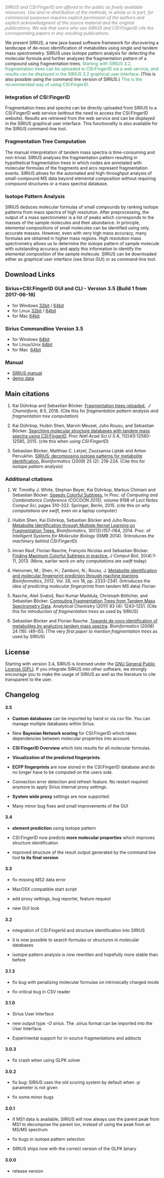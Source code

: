 *<span style="color: #808080;">SIRIUS and CSI:FingerID are offered to
the public as freely available resources. Use and re-distribution of the
methods, in whole or in part, for commercial purposes requires explicit
permission of the authors and explicit acknowledgment of the source
material and the original publications. We ask that users who use SIRIUS
and CSI:FingerID cite the corresponding papers in any resulting
publications.</span>*

We present SIRIUS, a new java-based software framework for discovering a
landscape of de-novo identification of metabolites using single and
tandem mass spectrometry. SIRIUS uses isotope pattern analysis for
detecting the molecular formula and further analyses the fragmentation
pattern of a compound using fragmentation trees. 
<span style="color: #339966;">
Starting with SIRIUS 3.2, fragmentation trees
can be uploaded to CSI:FingerID via a web service, and results can be
displayed in the SIRIUS 3.2 graphical user interface.
</span> 
(This is also possible using the command line version of SIRIUS.) 
<span style="color: #339966;"> This is the recommended way of using
CSI:FingerID.</span>

### Integration of CSI:FingerID

Fragmentation trees and spectra can be directly uploaded from SIRIUS to
a CSI:FingerID web service (without the need to access the CSI:FingerID
website). Results are retrieved from the web service and can be
displayed in the SIRIUS graphical user interface. This functionality is
also available for the SIRIUS command-line tool.

### Fragmentation Tree Computation

The manual interpretation of tandem mass spectra is time-consuming and
non-trivial. SIRIUS analyses the fragmentation pattern resulting in
hypothetical fragmentation trees in which nodes are annotated with
molecular formulas of the fragments and arcs represent fragmentation
events. SIRIUS allows for the automated and high-throughput analysis of
small-compound MS data beyond elemental composition without requiring
compound structures or a mass spectral database.

### Isotope Pattern Analysis

SIRIUS deduces molecular formulas of small compounds by ranking isotope
patterns from mass spectra of high resolution. After preprocessing, the
output of a mass spectrometer is a list of peaks which corresponds to
the masses of the sample molecules and their abundance. In principle,
elemental compositions of small molecules can be identified using only
accurate masses. However, even with very high mass accuracy, many
formulas are obtained in higher mass regions. High resolution mass
spectrometry allows us to determine the isotope pattern of sample
molecule with outstanding accuracy and apply this information to
identify the elemental composition of the sample molecule. SIRIUS can be
downloaded either as graphical user interface (see Sirius GUI) or as
command-line tool.


## Download Links

<!--begin download-->

### Sirius+CSI:FingerID GUI and CLI - Version 3.5 (Build 1 from 2017-06-16)
- for Windows [32bit](https://bio.informatik.uni-jena.de/repository/dist-release-local/de/unijena/bioinf/ms/sirius/3.5/sirius-3.5-win32.zip) / [64bit](https://bio.informatik.uni-jena.de/repository/dist-release-local/de/unijena/bioinf/ms/sirius/3.5/sirius-3.5-win64.zip)
- for Linux [32bit](https://bio.informatik.uni-jena.de/repository/dist-release-local/de/unijena/bioinf/ms/sirius/3.5/sirius-3.5-linux32.zip) / [64bit](https://bio.informatik.uni-jena.de/repository/dist-release-local/de/unijena/bioinf/ms/sirius/3.5/sirius-3.5-linux64.zip)
- for Mac [64bit](https://bio.informatik.uni-jena.de/repository/dist-release-local/de/unijena/bioinf/ms/sirius/3.5/sirius-3.5-osx64.zip)

### Sirius Commandline Version 3.5
- for Windows [64bit](https://bio.informatik.uni-jena.de/repository/dist-release-local/de/unijena/bioinf/ms/sirius/3.5/sirius-3.5-win64-headless.zip)
- for Linux/Unix [64bit](https://bio.informatik.uni-jena.de/repository/dist-release-local/de/unijena/bioinf/ms/sirius/3.5/sirius-3.5-linux64-headless.zip)
- for Mac  [64bit](https://bio.informatik.uni-jena.de/repository/dist-release-local/de/unijena/bioinf/ms/sirius/3.5/sirius-3.5-osx64-headless.zip)

<!--end download-->

### Manual
- [SIRIUS manual](https://bio.informatik.uni-jena.de/git/raw/ms/sirius_frontend.git/release/sirius-manual.pdf)
- [demo data](https://bio.informatik.uni-jena.de/wp/wp-content/uploads/2015/05/demo.zip)


## Main citations

1. Kai Dührkop and Sebastian Böcker. [Fragmentation trees
reloaded.](http://dx.doi.org/10.1007/978-3-319-16706-0_10)  *J
Cheminform*, 8:5, 2016. (Cite this for *fragmentation pattern analysis
and fragmentation tree computation*) 

1. Kai Dührkop, Huibin Shen, Marvin
Meusel, Juho Rousu, and Sebastian Böcker. [Searching molecular structure
databases with tandem mass spectra using
CSI:FingerID](http://dx.doi.org/10.1073/pnas.1509788112). *Proc Natl
Acad Sci U S A*, 112(41):12580-12585, 2015. (cite this when *using
CSI:FingerID*) 

1. Sebastian Böcker, Matthias C. Letzel, Zsuzsanna Lipták
and Anton Pervukhin. [SIRIUS: decomposing isotope patterns for
metabolite
identification.](http://bioinformatics.oxfordjournals.org/content/25/2/218.full) *Bioinformatics*
(2009) 25 (2): 218-224. (Cite this for *isotope pattern analysis*)

### Additional citations

1. W. Timothy J. White, Stephan Beyer, Kai Dührkop, Markus Chimani and
Sebastian Böcker. [Speedy Colorful
Subtrees.](http://dx.doi.org/10.1007/978-3-319-16706-0_10) In *Proc. of
Computing and Combinatorics Conference (COCOON 2015)*, volume 9198 of
*Lect Notes Comput Sci*, pages 310-322. Springer, Berlin, 2015. (cite
this on *why computations are swift*, even on a laptop computer) 

1. Huibin Shen, Kai Dührkop, Sebastian Böcker and Juho Rousu. [Metabolite
Identification through Multiple Kernel Learning on Fragmentation
Trees.](http://dx.doi.org/10.1093/bioinformatics/btu275)
*Bioinformatics*, 30(12):i157-i164, 2014. Proc. of *Intelligent Systems
for Molecular Biology* (ISMB 2014). (Introduces *the machinery behind
CSI:FingerID*) 

1. Imran Rauf, Florian Rasche, François Nicolas and
Sebastian Böcker. [Finding Maximum Colorful Subtrees in
practice.](http://dx.doi.org/10.1089/cmb.2012.0083) *J Comput Biol*,
20(4):1-11, 2013. (More, earlier work on *why computations are swift*
today) 

1. Heinonen, M.; Shen, H.; Zamboni, N.; Rousu, J. [Metabolite
identification and molecular fingerprint prediction through machine
learning](http://dx.doi.org/10.1093/bioinformatics/bts437).
*Bioinformatics*, 2012. Vol. 28, nro 18, pp. 2333-2341. (Introduces the
*idea of predicting molecular fingerprints* from tandem MS data) Florian

1. Rasche, Aleš Svatoš, Ravi Kumar Maddula, Christoph Böttcher, and
Sebastian Böcker. [Computing Fragmentation Trees from Tandem Mass
Spectrometry
Data](http://pubs.acs.org/doi/abs/10.1021/ac101825k). *Analytical
Chemistry* (2011) 83 (4): 1243–1251. (Cite this for *introduction of
fragmentation trees* as used by SIRIUS) 

1. Sebastian Böcker and Florian
Rasche. [Towards de novo identification of metabolites by analyzing
tandem mass
spectra](http://bioinformatics.oxfordjournals.org/content/24/16/i49.abstract).
*Bioinformatics* (2008) 24 (16): i49-i55. (The very *first paper to
mention fragmentation trees* as used by SIRIUS)

## License

Starting with version 3.4, SIRIUS is licensed under the [GNU General
Public License (GPL)](https://www.gnu.org/licenses/gpl.html). If you integrate SIRIUS into other software, we
strongly encourage you to make the usage of SIRIUS as well as the
literature to cite transparent to the user.

## Changelog

<!--begin changelog-->

#### 3.5

-   **Custom databases** can be imported by hand or via csv file. You
    can manage multiple databases within Sirius.

-   New **Bayesian Network scoring** for CSI:FingerID which takes
    dependencies between molecular properties into account.

-   **CSI:FingerID Overview** which lists results for all
    molecular formulas.

-   **Visualization of the predicted fingerprints**.

-   **ECFP fingerprints** are now stored in the CSI:FingerID database and
    do no longer have to be computed on the users side.

-   Connection error detection and refresh feature. No restart required
    anymore to apply Sirius internal proxy settings.

-   **System wide proxy** settings are now supported.

-   Many minor bug fixes and small improvements of the GUI

#### 3.4

-   **element prediction** using isotope pattern

-   CSI:FingerID now predicts **more molecular properties** which
    improves structure identification

-   improved structure of the result output generated by the command
    line tool **to its final version**

#### 3.3

-   fix missing MS2 data error

-   MacOSX compatible start script

-   add proxy settings, bug reporter, feature request

-   new GUI look

#### 3.2

-   integration of CSI:FingerId and structure identification into SIRIUS

-   it is now possible to search formulas or structures in molecular
    databases

-   isotope pattern analysis is now rewritten and hopefully more stable
    than before

#### 3.1.3

-   fix bug with penalizing molecular formulas on intrinsically charged
    mode

-   fix critical bug in CSV reader

#### 3.1.0

-   Sirius User Interface

-   new output type *-O sirius*. The .sirius format can be imported into
    the User Interface.

-   Experimental support for in-source fragmentations and adducts

#### 3.0.3

-   fix crash when using GLPK solver

#### 3.0.2

-   fix bug: SIRIUS uses the old scoring system by default when *-p*
    parameter is not given

-   fix some minor bugs

#### 3.0.1

-   if MS1 data is available, SIRIUS will now always use the parent peak
    from MS1 to decompose the parent ion, instead of using the peak from
    an MS/MS spectrum

-   fix bugs in isotope pattern selection

-   SIRIUS ships now with the correct version of the GLPK binary

#### 3.0.0

-   release version


